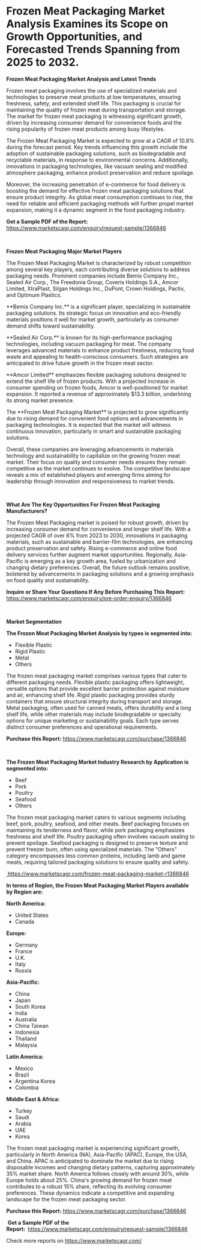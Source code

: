 <p><h1>Frozen Meat Packaging Market Analysis Examines its Scope on Growth Opportunities, and Forecasted Trends Spanning from 2025 to 2032.</h1></p><p><strong>Frozen Meat Packaging Market Analysis and Latest Trends</strong></p>
<p><p>Frozen meat packaging involves the use of specialized materials and technologies to preserve meat products at low temperatures, ensuring freshness, safety, and extended shelf life. This packaging is crucial for maintaining the quality of frozen meat during transportation and storage. The market for frozen meat packaging is witnessing significant growth, driven by increasing consumer demand for convenience foods and the rising popularity of frozen meat products among busy lifestyles.</p><p>The Frozen Meat Packaging Market is expected to grow at a CAGR of 10.8% during the forecast period. Key trends influencing this growth include the adoption of sustainable packaging solutions, such as biodegradable and recyclable materials, in response to environmental concerns. Additionally, innovations in packaging technologies, like vacuum sealing and modified atmosphere packaging, enhance product preservation and reduce spoilage.</p><p>Moreover, the increasing penetration of e-commerce for food delivery is boosting the demand for effective frozen meat packaging solutions that ensure product integrity. As global meat consumption continues to rise, the need for reliable and efficient packaging methods will further propel market expansion, making it a dynamic segment in the food packaging industry.</p></p>
<p><strong>Get a Sample PDF of the Report:&nbsp;</strong> <a href="https://www.marketscagr.com/enquiry/request-sample/1366846?utm_campaign=3068&utm_medium=2&utm_source=Github&utm_content=ia&utm_term=22032025&utm_id=frozen-meat-packaging">https://www.marketscagr.com/enquiry/request-sample/1366846</a></p>
<p>&nbsp;</p>
<p><strong>Frozen Meat Packaging Major Market Players</strong></p>
<p><p>The Frozen Meat Packaging Market is characterized by robust competition among several key players, each contributing diverse solutions to address packaging needs. Prominent companies include Bemis Company Inc., Sealed Air Corp., The Freedonia Group, Coveris Holdings S.A., Amcor Limited, XtraPlast, Silgan Holdings Inc., DuPont, Crown Holdings, Pactiv, and Optimum Plastics.</p><p>**Bemis Company Inc.** is a significant player, specializing in sustainable packaging solutions. Its strategic focus on innovation and eco-friendly materials positions it well for market growth, particularly as consumer demand shifts toward sustainability. </p><p>**Sealed Air Corp.** is known for its high-performance packaging technologies, including vacuum packaging for meat. The company leverages advanced materials to enhance product freshness, reducing food waste and appealing to health-conscious consumers. Such strategies are anticipated to drive future growth in the frozen meat sector.</p><p>**Amcor Limited** emphasizes flexible packaging solutions designed to extend the shelf life of frozen products. With a projected increase in consumer spending on frozen foods, Amcor is well-positioned for market expansion. It reported a revenue of approximately $13.3 billion, underlining its strong market presence.</p><p>The **Frozen Meat Packaging Market** is projected to grow significantly due to rising demand for convenient food options and advancements in packaging technologies. It is expected that the market will witness continuous innovation, particularly in smart and sustainable packaging solutions.</p><p>Overall, these companies are leveraging advancements in materials technology and sustainability to capitalize on the growing frozen meat market. Their focus on quality and consumer needs ensures they remain competitive as the market continues to evolve. The competitive landscape reveals a mix of established players and emerging firms aiming for leadership through innovation and responsiveness to market trends.</p></p>
<p>&nbsp;</p>
<p><strong>What Are The Key Opportunities For Frozen Meat Packaging Manufacturers?</strong></p>
<p><p>The Frozen Meat Packaging market is poised for robust growth, driven by increasing consumer demand for convenience and longer shelf life. With a projected CAGR of over 6% from 2023 to 2030, innovations in packaging materials, such as sustainable and barrier-film technologies, are enhancing product preservation and safety. Rising e-commerce and online food delivery services further augment market opportunities. Regionally, Asia-Pacific is emerging as a key growth area, fueled by urbanization and changing dietary preferences. Overall, the future outlook remains positive, bolstered by advancements in packaging solutions and a growing emphasis on food quality and sustainability.</p></p>
<p><strong>Inquire or Share Your Questions If Any Before Purchasing This Report:</strong> <a href="https://www.marketscagr.com/enquiry/pre-order-enquiry/1366846?utm_campaign=3068&utm_medium=2&utm_source=Github&utm_content=ia&utm_term=22032025&utm_id=frozen-meat-packaging">https://www.marketscagr.com/enquiry/pre-order-enquiry/1366846</a></p>
<p>&nbsp;</p>
<p><strong>Market Segmentation</strong></p>
<p><strong>The Frozen Meat Packaging Market Analysis by types is segmented into:</strong></p>
<p><ul><li>Flexible Plastic</li><li>Rigid Plastic</li><li>Metal</li><li>Others</li></ul></p>
<p><p>The frozen meat packaging market comprises various types that cater to different packaging needs. Flexible plastic packaging offers lightweight, versatile options that provide excellent barrier protection against moisture and air, enhancing shelf life. Rigid plastic packaging provides sturdy containers that ensure structural integrity during transport and storage. Metal packaging, often used for canned meats, offers durability and a long shelf life, while other materials may include biodegradable or specialty options for unique marketing or sustainability goals. Each type serves distinct consumer preferences and operational requirements.</p></p>
<p><strong>Purchase this Report:&nbsp;</strong><a href="https://www.marketscagr.com/purchase/1366846?utm_campaign=3068&utm_medium=2&utm_source=Github&utm_content=ia&utm_term=22032025&utm_id=frozen-meat-packaging">https://www.marketscagr.com/purchase/1366846</a></p>
<p>&nbsp;</p>
<p><strong>The Frozen Meat Packaging Market Industry Research by Application is segmented into:</strong></p>
<p><ul><li>Beef</li><li>Pork</li><li>Poultry</li><li>Seafood</li><li>Others</li></ul></p>
<p><p>The frozen meat packaging market caters to various segments including beef, pork, poultry, seafood, and other meats. Beef packaging focuses on maintaining its tenderness and flavor, while pork packaging emphasizes freshness and shelf life. Poultry packaging often involves vacuum sealing to prevent spoilage. Seafood packaging is designed to preserve texture and prevent freezer burn, often using specialized materials. The "Others" category encompasses less common proteins, including lamb and game meats, requiring tailored packaging solutions to ensure quality and safety.</p></p>
<p><a href="https://www.marketscagr.com/frozen-meat-packaging-market-r1366846?utm_campaign=3068&utm_medium=2&utm_source=Github&utm_content=ia&utm_term=22032025&utm_id=frozen-meat-packaging">&nbsp;https://www.marketscagr.com/frozen-meat-packaging-market-r1366846</a></p>
<p><strong>In terms of Region, the Frozen Meat Packaging Market Players available by Region are:</strong></p>
<p>
    <p> <strong> North America: </strong>
        <ul>
            <li>United States</li>
            <li>Canada</li>
        </ul>
        </p> 
    <p> <strong> Europe: </strong>
        <ul>
            <li>Germany</li>
            <li>France</li>
            <li>U.K.</li>
            <li>Italy</li>
            <li>Russia</li>
        </ul>
        </p> 
    <p> <strong> Asia-Pacific: </strong>
        <ul>
            <li>China</li>
            <li>Japan</li>
            <li>South Korea</li>
            <li>India</li>
            <li>Australia</li>
            <li>China Taiwan</li>
            <li>Indonesia</li>
            <li>Thailand</li>
            <li>Malaysia</li>
        </ul>
        </p> 
    <p> <strong> Latin America: </strong>
        <ul>
            <li>Mexico</li>
            <li>Brazil</li>
            <li>Argentina Korea</li>
            <li>Colombia</li>
        </ul>
        </p> 
    <p> <strong> Middle East & Africa: </strong>
        <ul>
            <li>Turkey</li>
            <li>Saudi</li>
            <li>Arabia</li>
            <li>UAE</li>
            <li>Korea</li>
        </ul>
    </p>
    </p>
<p><p>The frozen meat packaging market is experiencing significant growth, particularly in North America (NA), Asia-Pacific (APAC), Europe, the USA, and China. APAC is anticipated to dominate the market due to rising disposable incomes and changing dietary patterns, capturing approximately 35% market share. North America follows closely with around 30%, while Europe holds about 25%. China's growing demand for frozen meat contributes to a robust 15% share, reflecting its evolving consumer preferences. These dynamics indicate a competitive and expanding landscape for the frozen meat packaging sector.</p></p>
<p><strong>Purchase this Report: </strong><a href="https://www.marketscagr.com/purchase/1366846?utm_campaign=3068&utm_medium=2&utm_source=Github&utm_content=ia&utm_term=22032025&utm_id=frozen-meat-packaging">https://www.marketscagr.com/purchase/1366846</a></p>
<p>&nbsp;<strong>Get a Sample PDF of the Report:&nbsp;&nbsp;</strong><a href="https://www.marketscagr.com/enquiry/request-sample/1366846?utm_campaign=3068&utm_medium=2&utm_source=Github&utm_content=ia&utm_term=22032025&utm_id=frozen-meat-packaging">https://www.marketscagr.com/enquiry/request-sample/1366846</a></p>
<p><strong></strong></p>
<p>Check more reports on <a href="https://www.marketscagr.com/?utm_campaign=3068&utm_medium=2&utm_source=Github&utm_content=ia&utm_term=22032025&utm_id=frozen-meat-packaging">https://www.marketscagr.com/</a></p>